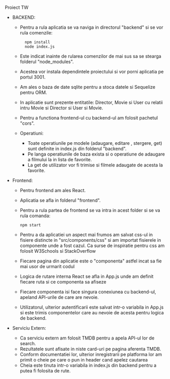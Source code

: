 Proiect TW

- BACKEND:

  - Pentru a rula aplicatia se va naviga in 
  directorul "backend" si se vor rula comenzile:

          npm install
          node index.js

  - Este indicat inainte de rularea comenzilor de mai sus
  sa se stearga folderul "node_modules".
  - Acestea vor instala dependintele proiectului
  si vor porni aplicatia pe portul 3001.
  - Am ales o baza de date sqlite pentru a stoca
  datele si Sequelize pentru ORM.
  - In aplicatie sunt prezente entitatile: Director,
  Movie si User cu relatii intru Movie si Director
  si User si Movie.
  - Pentru a functiona frontend-ul cu backend-ul
      am folosit pachetul "cors".
  - Operatiuni:
    - Toate operatiunile pe modele (adaugare, editare
    , stergere, get) sunt definite in index.js din
    folderul "backend".
    - Pe langa operatiunile de baza exista si o operatiune
    de adaugare a filmului la in lista de favorite.
    - La get de utilizator vor fi trimise si filmele
    adaugate de acesta la favorite.


- Frontend:
  - Pentru frontend am ales React.
  - Aplicatia se afla in folderul "frontend".
  - Pentru a rula partea de frontend se va intra
  in acest folder si se va rula comanda:

        npm start
  - Pentru a da aplicatiei un aspect mai frumos
  am salvat css-ul in fisiere distincte
  in "src/components/css" si am importat fisierele
  in componente unde a fost cazul. Ca surse de inspiratie
  pentru css am folosit W3Schools si StackOverflow
  - Fiecare pagina din aplicatie este o "componenta"
  astfel incat sa fie mai usor de urmarit codul
  - Logica de rutare interna React se afla in App.js
  unde am definit fiecare ruta si ce componenta
  sa afiseze
  - Fiecare componenta isi face singura conexiunea
  cu backend-ul, apeland API-urile de care are nevoie.
  - Utilizatorul, ulterior autentificarii este 
  salvat intr-o variabila in App.js si este trimis
  componentelor care au nevoie de acesta pentru
  logica de backend.

- Serviciu Extern:
  - Ca serviciu extern am folosit TMDB pentru
  a apela API-ul lor de search.
  - Rezultatele sunt afisate in niste card-uri
  pe pagina aferenta TMDB.
  - Conform documentatiei lor, ulterior inregistrarii
  pe platforma lor am primit o cheie pe care
  o pun in header cand apelez cautarea
  - Cheia este tinuta intr-o variabila in 
  index.js din backend pentru a putea fi folosita
  de rute.
  